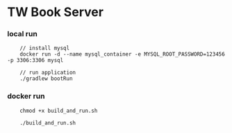 # TW Book Server

### local run

```
    // install mysql
    docker run -d --name mysql_container -e MYSQL_ROOT_PASSWORD=123456 -p 3306:3306 mysql
    
    // run application
    ./gradlew bootRun
```


### docker run
```
    chmod +x build_and_run.sh
    
    ./build_and_run.sh
```

### 

